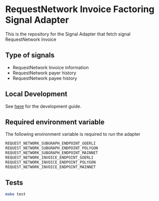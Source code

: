 # RequestNetwork Invoice Factoring Signal Adapter

This is the repository for the Signal Adapter that fetch signal RequestNetwork Invoice

## Type of signals

- RequestNetwork Invoice information
- RequestNetwork payer history
- RequestNetwork payee history

## Local Development

See [here](../../../docs/getting_started.md) for the development guide.

## Required environment variable

The following environment variable is required to run the adapter

```bash
REQUEST_NETWORK_SUBGRAPH_ENDPOINT_GOERLI
REQUEST_NETWORK_SUBGRAPH_ENDPOINT_POLYGON
REQUEST_NETWORK_SUBGRAPH_ENDPOINT_MAINNET
REQUEST_NETWORK_INVOICE_ENDPOINT_GOERLI
REQUEST_NETWORK_INVOICE_ENDPOINT_POLYGON
REQUEST_NETWORK_INVOICE_ENDPOINT_MAINNET
```

## Tests

```bash
make test
```
